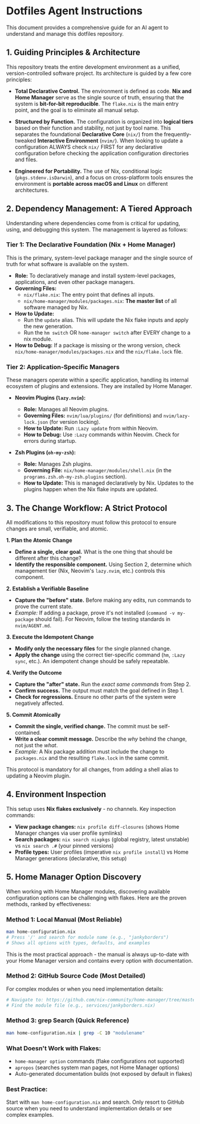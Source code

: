 # Dotfiles Agent Instructions

This document provides a comprehensive guide for an AI agent to understand and manage this dotfiles repository.

## 1. Guiding Principles & Architecture

This repository treats the entire development environment as a unified, version-controlled software project. Its architecture is guided by a few core principles:

- **Total Declarative Control.** The environment is defined as code. **Nix and Home Manager** serve as the single source of truth, ensuring that the system is **bit-for-bit reproducible**. The `flake.nix` is the main entry point, and the goal is to eliminate all manual setup.

- **Structured by Function.** The configuration is organized into **logical tiers** based on their function and stability, not just by tool name. This separates the foundational **Declarative Core** (`nix/`) from the frequently-tweaked **Interactive Environment** (`nvim/`). When looking to update a configuration ALWAYS check `nix/` FIRST for any declarative configuration before checking the application configuration directories and files.

- **Engineered for Portability.** The use of Nix, conditional logic (`pkgs.stdenv.isDarwin`), and a focus on cross-platform tools ensures the environment is **portable across macOS and Linux** on different architectures.

## 2. Dependency Management: A Tiered Approach

Understanding where dependencies come from is critical for updating, using, and debugging this system. The management is layered as follows:

### Tier 1: The Declarative Foundation (Nix + Home Manager)
This is the primary, system-level package manager and the single source of truth for what software is available on the system.

- **Role:** To declaratively manage and install system-level packages, applications, and even other package managers.
- **Governing Files:**
  - `nix/flake.nix`: The entry point that defines all inputs.
  - `nix/home-manager/modules/packages.nix`: **The master list** of all software managed by Nix.
- **How to Update:**
    - Run the `update` alias. This will update the Nix flake inputs and apply the new generation.
    - Run the `hm switch` OR `home-manager switch` after EVERY change to a nix module.
- **How to Debug:** If a package is missing or the wrong version, check `nix/home-manager/modules/packages.nix` and the `nix/flake.lock` file.

### Tier 2: Application-Specific Managers
These managers operate within a specific application, handling its internal ecosystem of plugins and extensions. They are installed by Home Manager.

- **Neovim Plugins (`lazy.nvim`):**
  - **Role:** Manages all Neovim plugins.
  - **Governing Files:** `nvim/lua/plugins/` (for definitions) and `nvim/lazy-lock.json` (for version locking).
  - **How to Update:** Run `:Lazy update` from within Neovim.
  - **How to Debug:** Use `:Lazy` commands within Neovim. Check for errors during startup.

- **Zsh Plugins (`oh-my-zsh`):**
  - **Role:** Manages Zsh plugins.
  - **Governing File:** `nix/home-manager/modules/shell.nix` (in the `programs.zsh.oh-my-zsh.plugins` section).
  - **How to Update:** This is managed declaratively by Nix. Updates to the plugins happen when the Nix flake inputs are updated.

## 3. The Change Workflow: A Strict Protocol

All modifications to this repository must follow this protocol to ensure changes are small, verifiable, and atomic.

**1. Plan the Atomic Change**
- **Define a single, clear goal.** What is the one thing that should be different after this change?
- **Identify the responsible component.** Using Section 2, determine which management tier (Nix, Neovim's `lazy.nvim`, etc.) controls this component.

**2. Establish a Verifiable Baseline**
- **Capture the "before" state.** Before making any edits, run commands to prove the current state.
- *Example:* If adding a package, prove it's not installed (`command -v my-package` should fail). For Neovim, follow the testing standards in `nvim/AGENT.md`.

**3. Execute the Idempotent Change**
- **Modify only the necessary files** for the single planned change.
- **Apply the change** using the correct tier-specific command (`hm`, `:Lazy sync`, etc.). An idempotent change should be safely repeatable.

**4. Verify the Outcome**
- **Capture the "after" state.** Run the *exact same commands* from Step 2.
- **Confirm success.** The output must match the goal defined in Step 1.
- **Check for regressions.** Ensure no other parts of the system were negatively affected.

**5. Commit Atomically**
- **Commit the single, verified change.** The commit must be self-contained.
- **Write a clear commit message.** Describe the *why* behind the change, not just the *what*.
- *Example:* A Nix package addition must include the change to `packages.nix` and the resulting `flake.lock` in the same commit.

This protocol is mandatory for all changes, from adding a shell alias to updating a Neovim plugin.

## 4. Environment Inspection

This setup uses **Nix flakes exclusively** - no channels. Key inspection commands:

- **View package changes:** `nix profile diff-closures` (shows Home Manager changes via user profile symlinks)
- **Search packages:** `nix search nixpkgs` (global registry, latest unstable) vs `nix search .#` (your pinned versions)
- **Profile types:** User profiles (imperative `nix profile install`) vs Home Manager generations (declarative, this setup)

## 5. Home Manager Option Discovery

When working with Home Manager modules, discovering available configuration options can be challenging with flakes. Here are the proven methods, ranked by effectiveness:

### Method 1: Local Manual (Most Reliable)
```bash
man home-configuration.nix
# Press '/' and search for module name (e.g., "jankyborders")
# Shows all options with types, defaults, and examples
```

This is the most practical approach - the manual is always up-to-date with your Home Manager version and contains every option with documentation.

### Method 2: GitHub Source Code (Most Detailed)
For complex modules or when you need implementation details:
```bash
# Navigate to: https://github.com/nix-community/home-manager/tree/master/modules/
# Find the module file (e.g., services/jankyborders.nix)
```

### Method 3: grep Search (Quick Reference)
```bash
man home-configuration.nix | grep -C 10 "modulename"
```

### What Doesn't Work with Flakes:
- `home-manager option` commands (flake configurations not supported)
- `apropos` (searches system man pages, not Home Manager options)
- Auto-generated documentation builds (not exposed by default in flakes)

### Best Practice:
Start with `man home-configuration.nix` and search. Only resort to GitHub source when you need to understand implementation details or see complex examples.
